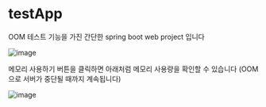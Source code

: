 # testApp
OOM 테스트 기능을 가진 간단한 spring boot web project 입니다 

![image](https://user-images.githubusercontent.com/75108935/223128082-4b2d79be-cd1e-47c5-9dac-3897a46e0de6.png)

메모리 사용하기 버튼을 클릭하면 
아래처럼 메모리 사용량을 확인할 수 있습니다 (OOM 으로 서버가 중단될 때까지 계속됩니다)

![image](https://user-images.githubusercontent.com/75108935/223128021-91128233-ab07-4ad4-8671-b6b4f989dbdd.png)
